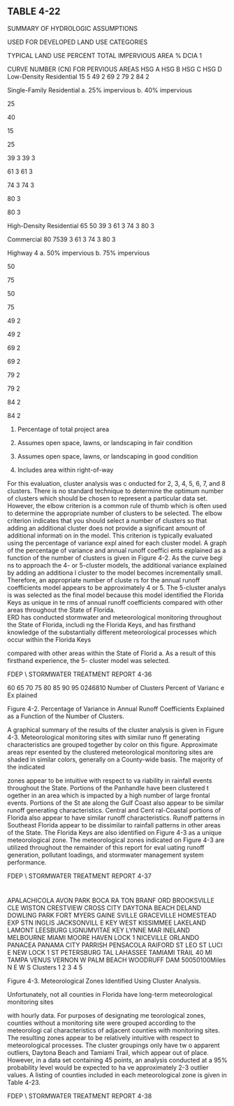 <!-- NEEDS USER REVIEW -->
## TABLE  4-22 
 

 SUMMARY  OF  HYDROLOGIC  ASSUMPTIONS 

 USED  FOR  DEVELOPED  LAND  USE  CATEGORIES
 
 
TYPICAL 
LAND  USE 
PERCENT 
TOTAL 
IMPERVIOUS 
AREA 
% 
DCIA
1
 
CURVE  NUMBER  (CN) 
FOR  PERVIOUS  AREAS 
HSG  A 
HSG  B 
HSG  C 
HSG  D 
Low-Density Residential 15 5 49
2
 69
2
 79
2
 84
2
 
Single-Family Residential 
a.  25% impervious 
b.  40% impervious 
 
25 

40 
 
15 

25 
 
39
3 
39
3
 
 
61
3 
61
3
 
 
74
3 
74
3
 
 
80
3
 
80
3
 
High-Density Residential 65 50 39
3
 61
3
 74
3
 80
3
 
Commercial 80 7539
3
 61
3
 74
3
 80
3
 
Highway
4 
a.  50% impervious 
b.  75% impervious 
 
50 

75 
 
50 

75 
 
49
2
 
49
2
 
 
69
2
 
69
2
 
 
79
2
 
79
2
 
 
84
2
 
84
2
 
 

1.  Percentage of total project area 

2.  Assumes open space, lawns, or landscaping in fair condition 

3.  Assumes open space, lawns, or landscaping in good condition 

4.  Includes area within right-of-way 
 
 

 

 

 

 For this evaluation, cluster analysis was c
onducted for 2, 3, 4, 5, 6, 7, and 8 clusters.  There 
is no standard technique to determine the optimum
 number of clusters which should be chosen to 
represent a particular data set.  However, the 
elbow criterion is a common rule of thumb which is 
often used to determine the appropriate number of
 clusters to be selected.  The elbow criterion 
indicates that you should select a 
number of clusters so that adding an additional cluster does not 
provide a significant amount of additional informati
on in the model.  This criterion is typically 
evaluated using the percentage of variance expl
ained for each cluster model.  A graph of the 
percentage of variance and annual runoff coeffici
ents explained as a function of the number of 
clusters is given in Figure 4-2.  As the curve begi
ns to approach the 4- or 5-cluster models, the 
additional variance explained by adding an additiona
l cluster to the model becomes incrementally 
small.  Therefore, an appropriate number of cluste
rs for the annual runoff coefficients model appears 
to be approximately 4 or 5.  The 5-cluster analys
is was selected as the final model because this 
model identified the Florida Keys as unique in te
rms of annual runoff coefficients compared with 
other areas throughout the State of Florida.  
ERD has conducted stormwater and meteorological 
monitoring throughout the State of Florida, includi
ng the Florida Keys, and has firsthand knowledge 
of the substantially different meteorological processes which occur within the Florida Keys 

compared with other areas within the State of Florid
a.  As a result of this firsthand experience, the 5-
cluster model was selected. 

 

FDEP \ STORMWATER  TREATMENT  REPORT 
4-36 
 

 
60
65
70
75
80
85
90
95
0246810
Number of Clusters
Percent of Varianc e Ex plained
 
 
 Figure 4-2. Percentage of Variance in
 Annual Runoff Coefficients Explained 
   as a Function of the Number of Clusters. 

 

 

 

 
 
 A graphical summary of the results of the 
cluster analysis is given in Figure 4-3. 
Meteorological monitoring sites with similar runo
ff generating characteristics are grouped together 
by color on this figure.  Approximate areas repr
esented by the clustered meteorological monitoring 
sites are shaded in similar colors, generally on a County-wide basis.  The majority of the indicated 

zones appear to be intuitive with respect to va
riability in rainfall events throughout the State. 
Portions of the Panhandle have been clustered t
ogether in an area which is impacted by a high 
number of large frontal events.  Portions of the St
ate along the Gulf Coast also appear to be similar 
runoff generating characteristics.  Central and Cent
ral-Coastal portions of Florida also appear to 
have similar runoff characteristics.  Runoff patterns 
in Southeast Florida appear to be dissimilar to 
rainfall patterns in other areas of the State.  The 
Florida Keys are also identified on Figure 4-3 as a 
unique meteorological zone.  The meteorological
 zones indicated on Figure 4-3 are utilized 
throughout the remainder of this report for eval
uating runoff generation, pollutant loadings, and 
stormwater management system performance. 
 
  

FDEP \ STORMWATER  TREATMENT  REPORT 
4-37 
 
#
#
#
#
#
#
#
#
#
#
#
#
#
#
#
#
#
#
#
#
#
#
#
#
#
#
#
#
#
#
#
#
#
#
#
#
#
#
#
#
#
#
#
#
#
#
#
#
#
#
#
#
#
#
#
#
#
#
#
#
#
#
#
#
#
#
#
#
#
#
#
#
#
#
#
#
#
#
#
#
#
#
#
#
#
#
#
#
#
#
APALACHICOLA
AVON PARK
BOCA RA TON
BRANF ORD
BROOKSVILLE
CLE WISTON
CRESTVIEW
CROSS CITY 
DAYTONA BEACH
DELAND
DOWLING PARK
FORT MYERS
GAINE SVILLE
GRACEVILLE
HOMESTEAD EXP STN
INGLIS
JACKSONVILL E
KEY WEST
KISSIMMEE
LAKELAND
LAMONT
LEESBURG
LIGNUMVITAE KEY
LYNNE
MAR INELAND
MELBOURNE
MIAMI
MOORE HAVEN LOCK 1
NICEVILLE
ORLANDO
PANACEA
PANAMA CITY
PARRISH
PENSACOLA
RAIFORD
ST LEO
ST LUCI E NEW LOCK 1
ST PETERSBURG 
TAL LAHASSEE
TAMIAMI TRAIL 40 MI
TAMPA
VENUS
VERNON
W PALM BEACH
WOODRUFF DAM
50050100Miles
N
E
W
S
Clusters
1
2
3
4
5
 
 
 

 
Figure 4-3.   Meteorological Zones Identified Using Cluster Analysis. 
 

 

 
 

 Unfortunately, not all counties in Florida have long-term meteorological monitoring sites 

with hourly data.  For purposes of designating me
teorological zones, counties without a monitoring 
site were grouped according to the meteorologi
cal characteristics of adjacent counties with 
monitoring sites.  The resulting zones appear to be
 relatively intuitive with respect to meteorological 
processes.  The cluster groupings only have tw
o apparent outliers, Daytona Beach and Tamiami 
Trail, which appear out of place.  However, in a 
data set containing 45 points, an analysis conducted 
at a 95% probability level would be expected to ha
ve approximately 2-3 outlier values.  A listing of 
counties included in each meteorological zone is given in Table 4-23. 

FDEP \ STORMWATER  TREATMENT  REPORT 
4-38

